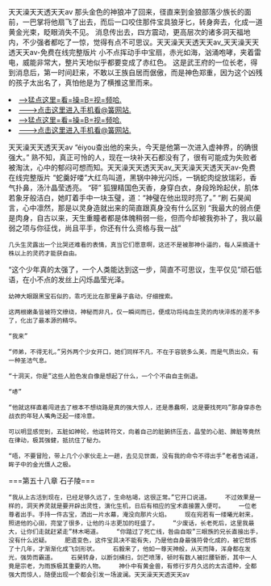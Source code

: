 天天澡天天透天天av    那头金色的神狼冲了回来，径直来到金狼部落少族长的面前，一巴掌将他扇飞了出去，而后一口咬住那件宝具狼牙匕，转身奔去，化成一道黄金光束，眨眼消失不见。    消息传出去，四方震动，更高层次的诸多洞天福地内，不少强者都吃了一惊，觉得有点不可思议。天天澡天天透天天av_天天澡天天透天天av-免费在线完整版片    小不点挥动手中宝扇，赤光如海，汹涌咆哮，夹着雷电，威能非常大，整片天地似乎都要变成了赤红色。    这是武王府的一位长老，得到消息后，第一时间赶来，不敢以王族自居而倨傲，而是神色郑重，因为这个凶残的孩子太出名了，真怕他是为了横推这里而来。

<li><a href="http://yndqvb680.cc103.xyz/#md_1026">-->猛点这里=看=操=B=视=频哈.</a></li>
<li><a href="http://yndqvb680.cc103.xyz/#md_1026">--->点击这里进入手机看@簧网站.</a></li>





<li><a href="http://yndqvb680.cc103.xyz/#md_1026">-->猛点这里=看=操=B=视=频哈.</a></li>
<li><a href="http://yndqvb680.cc103.xyz/#md_1026">--->点击这里进入手机看@簧网站.</a></li>



天天澡天天透天天av    “éiyou查出他的来头，今天是他第一次进入虚神界，的确很强大。”    熟不知，真正可怜的人，现在一块补天石都没有了，很有可能成为失败者被淘汰，心中的郁闷可想而知。天天澡天天透天天av_天天澡天天透天天av-免费在线完整版片    “蛇羹好喽”大红鸟叫道，黑锅中神光闪烁，一锅蛇肉绽放瑞彩，香气扑鼻，汤汁晶莹透亮。
    “砰”    狐狸精国色天香，身穿白衣，身段玲玲起伏，肌体若象牙般洁白，她盯着手中一块玉璧，道：“神璧在他出现时亮了。”    “刷    石昊闻言，心中凛然，那是以灵身造就出来的简直跟真身没有什么区别    “我最大的弱点便是肉身，自古以来，天生重瞳者都是体魄稍弱一些，但而今却被我弥补了，我以最弱之项与你征伐，尚且平手，你还有什么资格与我一战”

    几头生灵露出一个比哭还难看的表情，真当它们愿意啊，这还不是被那神仆逼的，每人采摘道十株以上的灵药才能获自由。

“这个少年真的太强了，一个人类能达到这一步，简直不可思议，生平仅见”顽石低语，在小不点的发丝上闪烁晶莹光泽。

    幼神大眼跟黑宝石似的，乖巧无比在那里鼻子翕动，仔细搜索。

    这两根嫩条皆被符文缭绕，神秘而非凡，仅一瞬间而已，便成功将纯血生灵的肉块淬炼的差不多了，化出了最本源的精华。

    “我来”

    “师弟，不得无礼。”另外两个少女开口，她们同样不凡，不在于容貌多么美，而是气质出众，有一种圣洁气息。

    “十洞天，你是”这些人脸色发白像是想起了什么，一个个不由自主倒退。

    “哧”

    “他就这样直着闯进去了根本不想绕路是真的强大惊人，还是愚蠢啊，这是要找死吗”那身穿赤色战衣的年轻人嘴角泛起一缕冷意。

    可以明显感觉到，五脏如神轮，他运转符文，向着自己的脏腑挤压去，晶莹的心脏、脾脏等竟然在律动，极其强健，抵抗住了秘力。

    “唔，不要冒险，带上几个小家伙走上一趟，去见见世面，没有我的命令不得出手”老者告诫道，眸子中的金光慑人之极。

===第五十八章 石子陵===

    “我从上古活到现在，已经足够久远了，生命枯竭，这很正常。”它开口说道。    不过效果是一样的，洞天养灵就是要开辟出灵性，演化生机，日后有相应的宝术直接置入便可。    一位老尊者出手。手持一件古宝，洒出一片水幕，淹没向那片火焰。    现在宛若有一缕曦光射来，照进他的心田，亮堂了很多，让他的斗志更加的旺盛了。    “少废话，长老死后，这里我最大，让你们走就赶紧走”林木喝道。    “你踏过了死亡线，咎由自取”三眼族的兄长直接出手，没有什么迟疑。    肥遗变色，这件宝具决不能有失，乃是他自身最强符骨化成的，被它祭炼了十几年，才渐渐化成飞剑形状。    石毅来了，他如一尊天神般，从天而降，浑身都在发光，强势而霸道。    石昊转身，以断剑横扫，剑芒喷薄，顿时有数人被拦腰斩断，其中一人竟是宗老，为雨族极其重要的人物。    神仆中有黄金兽，有修行岁月久远的太古遗种，全都强大而惊人，随便出现一个都会引发一场波澜。天天澡天天透天天av
